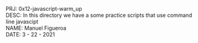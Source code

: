 PRJ: 0x12-javascript-warm_up\
DESC: In this directory we have a some practice scripts that use command line javascipt\
NAME: Manuel Figueroa\
DATE: 3 - 22 - 2021